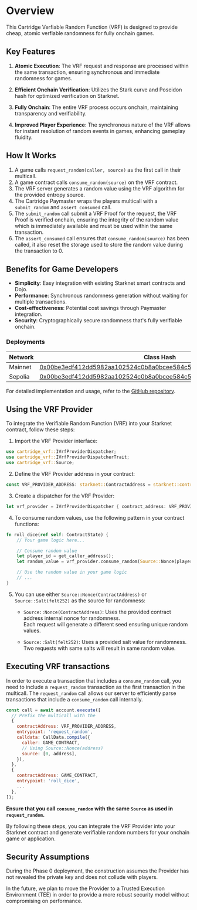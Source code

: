 # Overview

This Cartridge Verfiable Random Function (VRF) is designed to provide cheap, atomic verfiable randomness for fully onchain games.

## Key Features

1.  **Atomic Execution**: The VRF request and response are processed within the same transaction, ensuring synchronous and immediate randomness for games.

2.  **Efficient Onchain Verification**: Utilizes the Stark curve and Poseidon hash for optimized verification on Starknet.

3.  **Fully Onchain**: The entire VRF process occurs onchain, maintaining transparency and verifiability.

4.  **Improved Player Experience**: The synchronous nature of the VRF allows for instant resolution of random events in games, enhancing gameplay fluidity.

## How It Works

1.  A game calls `request_random(caller, source)` as the first call in their multicall.
2.  A game contract calls `consume_random(source)` on the VRF contract.
3.  The VRF server generates a random value using the VRF algorithm for the provided entropy source.
4.  The Cartridge Paymaster wraps the players multicall with a `submit_random` and `assert_consumed` call.
5.  The `submit_random` call submit a VRF Proof for the request, the VRF Proof is verified onchain, ensuring the integrity of the random value which is immediately available and must be used within the same transaction.
6.  The `assert_consumed` call ensures that `consume_random(source)` has been called, it also reset the storage used to store the random value during the transaction to 0.

## Benefits for Game Developers

-   **Simplicity**: Easy integration with existing Starknet smart contracts and Dojo.
-   **Performance**: Synchronous randomness generation without waiting for multiple transactions.
-   **Cost-effectiveness**: Potential cost savings through Paymaster integration.
-   **Security**: Cryptographically secure randomness that's fully verifiable onchain.

### Deployments

| Network | Class Hash                                                                                                                                                                    | Contract Address                                                                                                                                                                 |
| ------- | ----------------------------------------------------------------------------------------------------------------------------------------------------------------------------- | -------------------------------------------------------------------------------------------------------------------------------------------------------------------------------- |
| Mainnet | [0x00be3edf412dd5982aa102524c0b8a0bcee584c5a627ed1db6a7c36922047257](https://voyager.online/class/0x00be3edf412dd5982aa102524c0b8a0bcee584c5a627ed1db6a7c36922047257)         | [0x051fea4450da9d6aee758bdeba88b2f665bcbf549d2c61421aa724e9ac0ced8f](https://voyager.online/contract/0x051fea4450da9d6aee758bdeba88b2f665bcbf549d2c61421aa724e9ac0ced8f) |
| Sepolia | [0x00be3edf412dd5982aa102524c0b8a0bcee584c5a627ed1db6a7c36922047257](https://sepolia.voyager.online/class/0x00be3edf412dd5982aa102524c0b8a0bcee584c5a627ed1db6a7c36922047257) | [0x051fea4450da9d6aee758bdeba88b2f665bcbf549d2c61421aa724e9ac0ced8f](https://sepolia.voyager.online/contract/0x051fea4450da9d6aee758bdeba88b2f665bcbf549d2c61421aa724e9ac0ced8f) |

For detailed implementation and usage, refer to the [GitHub repository](https://github.com/cartridge-gg/vrf).

## Using the VRF Provider

To integrate the Verifiable Random Function (VRF) into your Starknet contract, follow these steps:

1.  Import the VRF Provider interface:

```rust
use cartridge_vrf::IVrfProviderDispatcher;
use cartridge_vrf::IVrfProviderDispatcherTrait;
use cartridge_vrf::Source;
```

2.  Define the VRF Provider address in your contract:

```rust
const VRF_PROVIDER_ADDRESS: starknet::ContractAddress = starknet::contract_address_const::<0x123>();
```

3.  Create a dispatcher for the VRF Provider:

```rust
let vrf_provider = IVrfProviderDispatcher { contract_address: VRF_PROVIDER_ADDRESS };
```

4.  To consume random values, use the following pattern in your contract functions:

```rust
fn roll_dice(ref self: ContractState) {
    // Your game logic here...

    // Consume random value
    let player_id = get_caller_address();
    let random_value = vrf_provider.consume_random(Source::Nonce(player_id));

    // Use the random value in your game logic
    // ...
}
```

5.  You can use either `Source::Nonce(ContractAddress)` or `Source::Salt(felt252)` as the source for randomness:

    -   `Source::Nonce(ContractAddress)`: Uses the provided contract address internal nonce for randomness. \
    Each request will generate a different seed ensuring unique random values.
   
    -   `Source::Salt(felt252)`: Uses a provided salt value for randomness. \
    Two requests with same salts will result in same random value.

## Executing VRF transactions

In order to execute a transaction that includes a `consume_random` call, you need to include a `request_random` transaction as the first transaction in the multicall. The `request_random` call allows our server to efficiently parse transactions that include a `consume_random` call internally.

```js
const call = await account.execute([
  // Prefix the multicall with the 
  {
    contractAddress: VRF_PROVIDER_ADDRESS,
    entrypoint: 'request_random',
    calldata: CallData.compile({
      caller: GAME_CONTRACT,
      // Using Source::Nonce(address)
      source: [0, address],
    }),
  },
  {
    contractAddress: GAME_CONTRACT,
    entrypoint: 'roll_dice',
    ...
  },
]);
```

**Ensure that you call `consume_random` with the same `Source` as used in `request_random`.**

By following these steps, you can integrate the VRF Provider into your Starknet contract and generate verifiable random numbers for your onchain game or application.

## Security Assumptions

During the Phase 0 deployment, the construction assumes the Provider has not revealed the private key and does not collude with players.

In the future, we plan to move the Provider to a Trusted Execution Environment (TEE) in order to provide a more robust security model without compromising on performance.

